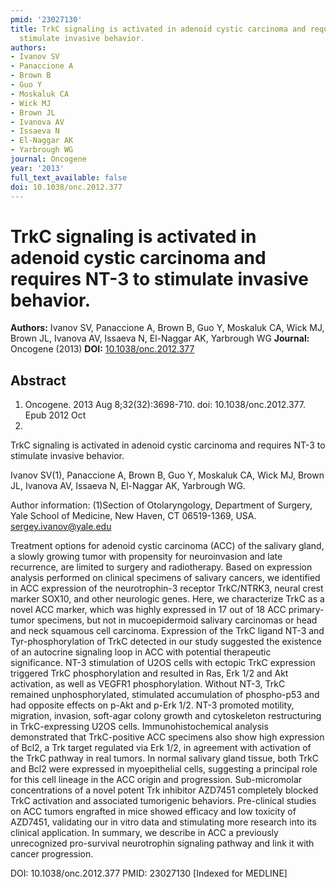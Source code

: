 ```yaml
---
pmid: '23027130'
title: TrkC signaling is activated in adenoid cystic carcinoma and requires NT-3 to
  stimulate invasive behavior.
authors:
- Ivanov SV
- Panaccione A
- Brown B
- Guo Y
- Moskaluk CA
- Wick MJ
- Brown JL
- Ivanova AV
- Issaeva N
- El-Naggar AK
- Yarbrough WG
journal: Oncogene
year: '2013'
full_text_available: false
doi: 10.1038/onc.2012.377
---
```


# TrkC signaling is activated in adenoid cystic carcinoma and requires NT-3 to stimulate invasive behavior.
**Authors:** Ivanov SV, Panaccione A, Brown B, Guo Y, Moskaluk CA, Wick MJ, Brown JL, Ivanova AV, Issaeva N, El-Naggar AK, Yarbrough WG
**Journal:** Oncogene (2013)
**DOI:** [10.1038/onc.2012.377](https://doi.org/10.1038/onc.2012.377)

## Abstract

1. Oncogene. 2013 Aug 8;32(32):3698-710. doi: 10.1038/onc.2012.377. Epub 2012 Oct
 1.

TrkC signaling is activated in adenoid cystic carcinoma and requires NT-3 to 
stimulate invasive behavior.

Ivanov SV(1), Panaccione A, Brown B, Guo Y, Moskaluk CA, Wick MJ, Brown JL, 
Ivanova AV, Issaeva N, El-Naggar AK, Yarbrough WG.

Author information:
(1)Section of Otolaryngology, Department of Surgery, Yale School of Medicine, 
New Haven, CT 06519-1369, USA. sergey.ivanov@yale.edu

Treatment options for adenoid cystic carcinoma (ACC) of the salivary gland, a 
slowly growing tumor with propensity for neuroinvasion and late recurrence, are 
limited to surgery and radiotherapy. Based on expression analysis performed on 
clinical specimens of salivary cancers, we identified in ACC expression of the 
neurotrophin-3 receptor TrkC/NTRK3, neural crest marker SOX10, and other 
neurologic genes. Here, we characterize TrkC as a novel ACC marker, which was 
highly expressed in 17 out of 18 ACC primary-tumor specimens, but not in 
mucoepidermoid salivary carcinomas or head and neck squamous cell carcinoma. 
Expression of the TrkC ligand NT-3 and Tyr-phosphorylation of TrkC detected in 
our study suggested the existence of an autocrine signaling loop in ACC with 
potential therapeutic significance. NT-3 stimulation of U2OS cells with ectopic 
TrkC expression triggered TrkC phosphorylation and resulted in Ras, Erk 1/2 and 
Akt activation, as well as VEGFR1 phosphorylation. Without NT-3, TrkC remained 
unphosphorylated, stimulated accumulation of phospho-p53 and had opposite 
effects on p-Akt and p-Erk 1/2. NT-3 promoted motility, migration, invasion, 
soft-agar colony growth and cytoskeleton restructuring in TrkC-expressing U2OS 
cells. Immunohistochemical analysis demonstrated that TrkC-positive ACC 
specimens also show high expression of Bcl2, a Trk target regulated via Erk 1/2, 
in agreement with activation of the TrkC pathway in real tumors. In normal 
salivary gland tissue, both TrkC and Bcl2 were expressed in myoepithelial cells, 
suggesting a principal role for this cell lineage in the ACC origin and 
progression. Sub-micromolar concentrations of a novel potent Trk inhibitor 
AZD7451 completely blocked TrkC activation and associated tumorigenic behaviors. 
Pre-clinical studies on ACC tumors engrafted in mice showed efficacy and low 
toxicity of AZD7451, validating our in vitro data and stimulating more research 
into its clinical application. In summary, we describe in ACC a previously 
unrecognized pro-survival neurotrophin signaling pathway and link it with cancer 
progression.

DOI: 10.1038/onc.2012.377
PMID: 23027130 [Indexed for MEDLINE]
